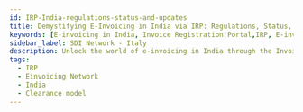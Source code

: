 ```yaml
---
id: IRP-India-regulations-status-and-updates
title: Demystifying E-Invoicing in India via IRP: Regulations, Status, and Updates
keywords: [E-invoicing in India, Invoice Registration Portal,IRP, E-invoicing regulations, E-invoicing status in India, IRP updates, E-invoice compliance, Digital invoicing in India, E-invoice system, Tax regulations for e-invoicing, Electronic invoicing requirements]
sidebar_label: SDI Network - Italy
description: Unlock the world of e-invoicing in India through the Invoice Registration Portal (IRP). Dive into the essential regulations, current status, and recent updates on e-invoicing. Our comprehensive article provides a detailed explainer, covering the significance of e-invoicing, the role of IRP, and the latest developments. Stay informed about the evolving landscape of tax regulations and ensure compliance with the e-invoicing requirements in India.
tags:
  - IRP
  - Einvoicing Network
  - India
  - Clearance model
---
```

